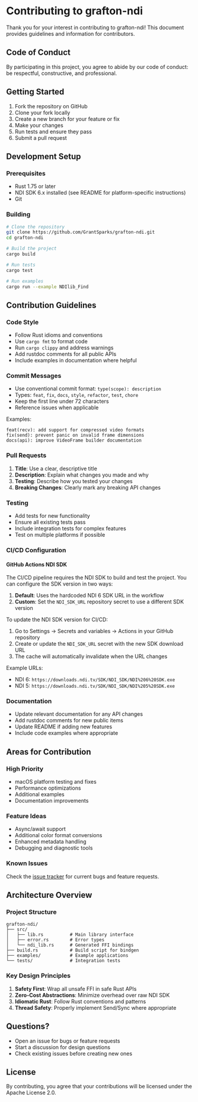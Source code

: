 # Contributing to grafton-ndi

Thank you for your interest in contributing to grafton-ndi! This document provides guidelines and information for contributors.

## Code of Conduct

By participating in this project, you agree to abide by our code of conduct: be respectful, constructive, and professional.

## Getting Started

1. Fork the repository on GitHub
2. Clone your fork locally
3. Create a new branch for your feature or fix
4. Make your changes
5. Run tests and ensure they pass
6. Submit a pull request

## Development Setup

### Prerequisites

- Rust 1.75 or later
- NDI SDK 6.x installed (see README for platform-specific instructions)
- Git

### Building

```bash
# Clone the repository
git clone https://github.com/GrantSparks/grafton-ndi.git
cd grafton-ndi

# Build the project
cargo build

# Run tests
cargo test

# Run examples
cargo run --example NDIlib_Find
```

## Contribution Guidelines

### Code Style

- Follow Rust idioms and conventions
- Use `cargo fmt` to format code
- Run `cargo clippy` and address warnings
- Add rustdoc comments for all public APIs
- Include examples in documentation where helpful

### Commit Messages

- Use conventional commit format: `type(scope): description`
- Types: `feat`, `fix`, `docs`, `style`, `refactor`, `test`, `chore`
- Keep the first line under 72 characters
- Reference issues when applicable

Examples:
```
feat(recv): add support for compressed video formats
fix(send): prevent panic on invalid frame dimensions
docs(api): improve VideoFrame builder documentation
```

### Pull Requests

1. **Title**: Use a clear, descriptive title
2. **Description**: Explain what changes you made and why
3. **Testing**: Describe how you tested your changes
4. **Breaking Changes**: Clearly mark any breaking API changes

### Testing

- Add tests for new functionality
- Ensure all existing tests pass
- Include integration tests for complex features
- Test on multiple platforms if possible

### CI/CD Configuration

#### GitHub Actions NDI SDK

The CI/CD pipeline requires the NDI SDK to build and test the project. You can configure the SDK version in two ways:

1. **Default**: Uses the hardcoded NDI 6 SDK URL in the workflow
2. **Custom**: Set the `NDI_SDK_URL` repository secret to use a different SDK version

To update the NDI SDK version for CI/CD:
1. Go to Settings → Secrets and variables → Actions in your GitHub repository
2. Create or update the `NDI_SDK_URL` secret with the new SDK download URL
3. The cache will automatically invalidate when the URL changes

Example URLs:
- NDI 6: `https://downloads.ndi.tv/SDK/NDI_SDK/NDI%206%20SDK.exe`
- NDI 5: `https://downloads.ndi.tv/SDK/NDI_SDK/NDI%205%20SDK.exe`

### Documentation

- Update relevant documentation for any API changes
- Add rustdoc comments for new public items
- Update README if adding new features
- Include code examples where appropriate

## Areas for Contribution

### High Priority

- macOS platform testing and fixes
- Performance optimizations
- Additional examples
- Documentation improvements

### Feature Ideas

- Async/await support
- Additional color format conversions
- Enhanced metadata handling
- Debugging and diagnostic tools

### Known Issues

Check the [issue tracker](https://github.com/GrantSparks/grafton-ndi/issues) for current bugs and feature requests.

## Architecture Overview

### Project Structure

```
grafton-ndi/
├── src/
│   ├── lib.rs          # Main library interface
│   ├── error.rs        # Error types
│   └── ndi_lib.rs      # Generated FFI bindings
├── build.rs            # Build script for bindgen
├── examples/           # Example applications
└── tests/              # Integration tests
```

### Key Design Principles

1. **Safety First**: Wrap all unsafe FFI in safe Rust APIs
2. **Zero-Cost Abstractions**: Minimize overhead over raw NDI SDK
3. **Idiomatic Rust**: Follow Rust conventions and patterns
4. **Thread Safety**: Properly implement Send/Sync where appropriate

## Questions?

- Open an issue for bugs or feature requests
- Start a discussion for design questions
- Check existing issues before creating new ones

## License

By contributing, you agree that your contributions will be licensed under the Apache License 2.0.